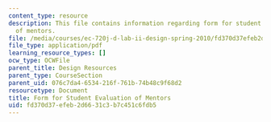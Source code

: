 ```yaml
---
content_type: resource
description: This file contains information regarding form for student evaluation
  of mentors.
file: /media/courses/ec-720j-d-lab-ii-design-spring-2010/fd370d37efeb2d6631c3b7c451c6fdb5_MITEC_720JS10_mentor_eval.pdf
file_type: application/pdf
learning_resource_types: []
ocw_type: OCWFile
parent_title: Design Resources
parent_type: CourseSection
parent_uid: 076c7da4-6534-216f-761b-74b48c9f68d2
resourcetype: Document
title: Form for Student Evaluation of Mentors
uid: fd370d37-efeb-2d66-31c3-b7c451c6fdb5
---
```

